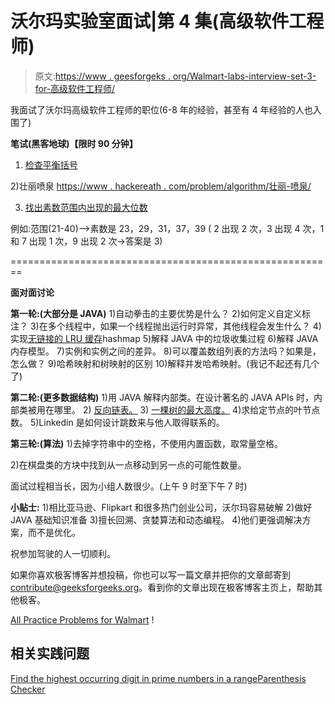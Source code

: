# 沃尔玛实验室面试|第 4 集(高级软件工程师)

> 原文:[https://www . geesforgeks . org/Walmart-labs-interview-set-3-for-高级软件工程师/](https://www.geeksforgeeks.org/walmart-labs-interview-set-3-for-senior-software-engineer/)

我面试了沃尔玛高级软件工程师的职位(6-8 年的经验，甚至有 4 年经验的人也入围了)

**笔试(黑客地球)【限时 90 分钟】** 
1) [检查平衡括号](https://practice.geeksforgeeks.org/problems/parenthesis-checker/0)

2)壮丽喷泉
[https://www . hackereath . com/problem/algorithm/壮丽-喷泉/](https://www.hackerearth.com/problem/algorithm/magnificent-fountains/)

3) [找出素数范围内出现的最大位数](https://practice.geeksforgeeks.org/problems/find-the-highest-occurring-digit-in-prime-numbers-in-a-range/0)

例如:范围(21-40)–>素数是 23，29，31，37，39 ( 2 出现 2 次，3 出现 4 次，1 和 7 出现 1 次，9 出现 2 次->答案是 3)

========================================================

**面对面讨论**

**第一轮:(大部分是 JAVA)**
1)自动拳击的主要优势是什么？
2)如何定义自定义标注？
3)在多个线程中，如果一个线程抛出运行时异常，其他线程会发生什么？
4)实现[无链接的 LRU 缓存](https://practice.geeksforgeeks.org/problems/lru-cache/1)hashmap
5)解释 JAVA 中的垃圾收集过程
6)解释 JAVA 内存模型。
7)实例和实例之间的差异。
8)可以覆盖数组列表的方法吗？如果是，怎么做？
9)哈希映射和树映射的区别
10)解释并发哈希映射。(我记不起还有几个了)

**第二轮:(更多数据结构)**
1)用 JAVA 解释内部类。在设计著名的 JAVA APIs 时，内部类被用在哪里。
2) [反向链表。](https://practice.geeksforgeeks.org/problems/reverse-a-linked-list/1)
3) [一棵树的最大高度。](https://practice.geeksforgeeks.org/problems/maximum-height-tree/0)
4)求给定节点的叶节点数。
5)Linkedin 是如何设计跳数来与他人取得联系的。

**第三轮:(算法)**
1)去掉字符串中的空格，不使用内置函数，取常量空格。

2)在棋盘类的方块中找到从一点移动到另一点的可能性数量。

面试过程相当长，因为小组人数很少。(上午 9 时至下午 7 时)

**小贴士:**
1)相比亚马逊、Flipkart 和很多热门创业公司，沃尔玛容易破解
2)做好 JAVA 基础知识准备
3)擅长回溯、贪婪算法和动态编程。
4)他们更强调解决方案，而不是优化。

祝参加驾驶的人一切顺利。

如果你喜欢极客博客并想投稿，你也可以写一篇文章并把你的文章邮寄到 contribute@geeksforgeeks.org。看到你的文章出现在极客博客主页上，帮助其他极客。

[All Practice Problems for Walmart](https://practice.geeksforgeeks.org/company/Walmart/) !

## 相关实践问题

[Find the highest occurring digit in prime numbers in a range](https://practice.geeksforgeeks.org/problems/find-the-highest-occurring-digit-in-prime-numbers-in-a-range/0)[Parenthesis Checker](https://practice.geeksforgeeks.org/problems/parenthesis-checker/0)